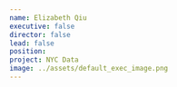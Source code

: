 ```yaml
---
name: Elizabeth Qiu
executive: false
director: false
lead: false
position:  
project: NYC Data
image: ../assets/default_exec_image.png
---
```

